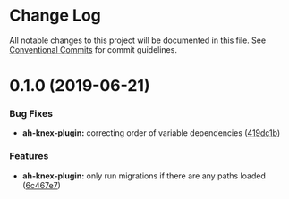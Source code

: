 # Change Log

All notable changes to this project will be documented in this file.
See [Conventional Commits](https://conventionalcommits.org) for commit guidelines.

# 0.1.0 (2019-06-21)


### Bug Fixes

* **ah-knex-plugin:** correcting order of variable dependencies ([419dc1b](https://github.com/Zaephor/ah-plugins/commit/419dc1b))


### Features

* **ah-knex-plugin:** only run migrations if there are any paths loaded ([6c467e7](https://github.com/Zaephor/ah-plugins/commit/6c467e7))
